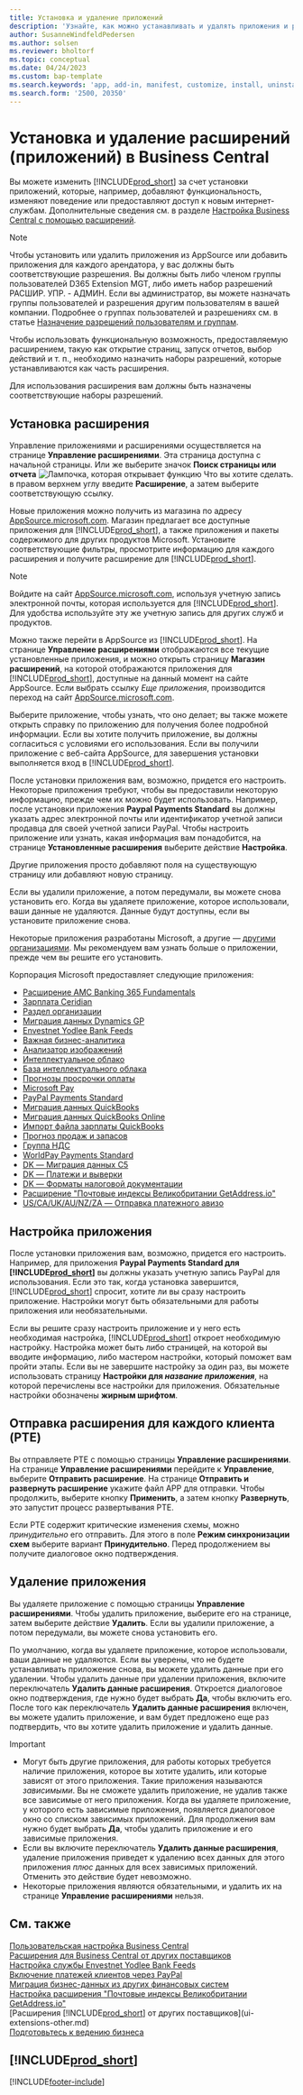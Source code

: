 ```yaml
---
title: Установка и удаление приложений
description: 'Узнайте, как можно устанавливать и удалять приложения и расширения в Business Central.'
author: SusanneWindfeldPedersen
ms.author: solsen
ms.reviewer: bholtorf
ms.topic: conceptual
ms.date: 04/24/2023
ms.custom: bap-template
ms.search.keywords: 'app, add-in, manifest, customize, install, uninstall'
ms.search.form: '2500, 20350'
---
```


# <a name="install-and-uninstall-extensions-apps-in-business-central"></a><a name="install-and-uninstall-extensions-apps-in-business-central"></a>Установка и удаление расширений (приложений) в Business Central

Вы можете изменить [!INCLUDE[prod_short](includes/prod_short.md)] за счет установки приложений, которые, например, добавляют функциональность, изменяют поведение или предоставляют доступ к новым интернет-службам. Дополнительные сведения см. в разделе [Настройка Business Central с помощью расширений](ui-extensions.md).

> [!NOTE]
> Чтобы установить или удалить приложения из AppSource или добавить приложения для каждого арендатора, у вас должны быть соответствующие разрешения. Вы должны быть либо членом группы пользователей D365 Extension MGT, либо иметь набор разрешений РАСШИР. УПР. - АДМИН. Если вы администратор, вы можете назначать группы пользователей и разрешения другим пользователям в вашей компании. Подробнее о группах пользователей и разрешениях см. в статье [Назначение разрешений пользователям и группам](ui-define-granular-permissions.md).
>
> Чтобы использовать функциональную возможность, предоставляемую расширением, такую как открытие страниц, запуск отчетов, выбор действий и т. п., необходимо назначить наборы разрешений, которые устанавливаются как часть расширения.

Для использования расширения вам должны быть назначены соответствующие наборы разрешений.

## <a name="install-an-extension"></a><a name="install-an-extension"></a><a name="install"></a>Установка расширения

Управление приложениями и расширениями осуществляется на странице **Управление расширениями**. Эта страница доступна с начальной страницы. Или же выберите значок **Поиск страницы или отчета** ![Лампочка, которая открывает функцию Что вы хотите сделать.](media/ui-search/search_small.png "Что вы хотите сделать") в правом верхнем углу введите **Расширение**, а затем выберите соответствующую ссылку.  

Новые приложения можно получить из магазина по адресу [AppSource.microsoft.com](https://go.microsoft.com/fwlink/?linkid=2081646). Магазин предлагает все доступные приложения для [!INCLUDE[prod_short](includes/prod_short.md)], а также приложения и пакеты содержимого для других продуктов Microsoft. Установите соответствующие фильтры, просмотрите информацию для каждого расширения и получите расширение для [!INCLUDE[prod_short](includes/prod_short.md)].  

> [!NOTE]  
> Войдите на сайт [AppSource.microsoft.com](https://appsource.microsoft.com/), используя учетную запись электронной почты, которая используется для [!INCLUDE[prod_short](includes/prod_short.md)]. Для удобства используйте эту же учетную запись для других служб и продуктов.  

Можно также перейти в AppSource из [!INCLUDE[prod_short](includes/prod_short.md)]. На странице **Управление расширениями** отображаются все текущие установленные приложения, и можно открыть страницу **Магазин расширений**, на которой отображаются приложения для [!INCLUDE[prod_short](includes/prod_short.md)], доступные на данный момент на сайте AppSource. Если выбрать ссылку *Еще приложения*, производится переход на сайт [AppSource.microsoft.com](https://go.microsoft.com/fwlink/?linkid=2081646).  

Выберите приложение, чтобы узнать, что оно делает; вы также можете открыть справку по приложению для получения более подробной информации. Если вы хотите получить приложение, вы должны согласиться с условиями его использования. Если вы получили приложение с веб-сайта AppSource, для завершения установки выполняется вход в [!INCLUDE[prod_short](includes/prod_short.md)].  

После установки приложения вам, возможно, придется его настроить. Некоторые приложения требуют, чтобы вы предоставили некоторую информацию, прежде чем их можно будет использовать. Например, после установки приложения **Paypal Payments Standard** вы должны указать адрес электронной почты или идентификатор учетной записи продавца для своей учетной записи PayPal. Чтобы настроить приложение или узнать, какая информация вам понадобится, на странице **Установленные расширения** выберите действие **Настройка**.  

Другие приложения просто добавляют поля на существующую страницу или добавляют новую страницу.

Если вы удалили приложение, а потом передумали, вы можете снова установить его. Когда вы удаляете приложение, которое использовали, ваши данные не удаляются. Данные будут доступны, если вы установите приложение снова.

Некоторые приложения разработаны Microsoft, а другие — [другими организациями](ui-extensions-other.md). Мы рекомендуем вам узнать больше о приложении, прежде чем вы решите его установить.

Корпорация Microsoft предоставляет следующие приложения:

* [Расширение AMC Banking 365 Fundamentals](ui-extensions-amc-banking.md)
* [Зарплата Ceridian](ui-extensions-ceridian-payroll.md)
* [Раздел организации](ui-extensions-company-hub.md)  
* [Миграция данных Dynamics GP](ui-extensions-dynamicsgp-data-migration.md)
* [Envestnet Yodlee Bank Feeds](ui-extensions-yodlee-bank-feeds.md)
* [Важная бизнес-аналитика](ui-extensions-essential-business-insights.md)
* [Анализатор изображений](ui-extensions-image-analyzer.md)
* [Интеллектуальное облако](ui-extensions-data-replication.md)
* [База интеллектуального облака](ui-extensions-intelligent-cloud.md)  
* [Прогнозы просрочки оплаты](ui-extensions-late-payment-prediction.md)
* [Microsoft Pay](ui-extensions-microsoft-pay-payments.md)
* [PayPal Payments Standard](ui-extensions-paypal-payments-standard.md)
* [Миграция данных QuickBooks](ui-extensions-quickbooks-data-migration.md)
* [Миграция данных QuickBooks Online](ui-extensions-quickbooks-online-data-migration.md)
* [Импорт файла зарплаты QuickBooks](ui-extensions-quickbooks-payroll.md)
* [Прогноз продаж и запасов](ui-extensions-sales-forecast.md)
* [Группа НДС](ui-extensions-vat-group.md)
* [WorldPay Payments Standard](ui-extensions-worldpay-payments-standard.md)
* [DK — Миграция данных C5](ui-extensions-c5-data-migration.md)
* [DK — Платежи и выверки](ui-extensions-payments-reconciliation-formats-dk.md)
* [DK — Форматы налоговой документации](ui-extensions-tax-file-formats-dk.md)
* [Расширение "Почтовые индексы Великобритании GetAddress.io"](LocalFunctionality/UnitedKingdom/ui-extensions-getaddressio.md)  
* [US/CA/UK/AU/NZ/ZA — Отправка платежного авизо](ui-extensions-send-remittance-advice.md)

## <a name="set-up-an-app"></a><a name="set-up-an-app"></a>Настройка приложения

После установки приложения вам, возможно, придется его настроить. Например, для приложения **Paypal Payments Standard для [!INCLUDE[prod_short](includes/prod_short.md)]** вы должны указать учетную запись PayPal для использования. Если это так, когда установка завершится, [!INCLUDE[prod_short](includes/prod_short.md)] спросит, хотите ли вы сразу настроить приложение. Настройки могут быть обязательными для работы приложения или необязательными.

Если вы решите сразу настроить приложение и у него есть необходимая настройка, [!INCLUDE[prod_short](includes/prod_short.md)] откроет необходимую настройку. Настройка может быть либо страницей, на которой вы вводите информацию, либо мастером настройки, который поможет вам пройти этапы. Если вы не завершите настройку за один раз, вы можете использовать страницу **Настройки для _название приложения_**, на которой перечислены все настройки для приложения. Обязательные настройки обозначены **жирным шрифтом**.

## <a name="upload-a-per-tenant-extension-pte"></a><a name="upload-a-per-tenant-extension-pte"></a>Отправка расширения для каждого клиента (PTE)

Вы отправляете PTE с помощью страницы **Управление расширениями**. На странице **Управление расширениями** перейдите к **Управление**, выберите **Отправить расширение**. На странице **Отправить и развернуть расширение** укажите файл APP для отправки. Чтобы продолжить, выберите кнопку **Применить**, а затем кнопку **Развернуть**, это запустит процесс развертывания PTE.

Если PTE содержит критические изменения схемы, можно *принудительно* его отправить. Для этого в поле **Режим синхронизации схем** выберите вариант **Принудительно**. Перед продолжением вы получите диалоговое окно подтверждения.  

## <a name="uninstall-an-app"></a><a name="uninstall-an-app"></a>Удаление приложения

Вы удаляете приложение с помощью страницы **Управление расширениями**. Чтобы удалить приложение, выберите его на странице, затем выберите действие **Удалить**. Если вы удалили приложение, а потом передумали, вы можете снова установить его.

По умолчанию, когда вы удаляете приложение, которое использовали, ваши данные не удаляются. Если вы уверены, что не будете устанавливать приложение снова, вы можете удалить данные при его удалении. Чтобы удалить данные при удалении приложения, включите переключатель **Удалить данные расширения**. Откроется диалоговое окно подтверждения, где нужно будет выбрать **Да**, чтобы включить его. После того как переключатель **Удалить данные расширения** включен, вы можете удалить приложение, и вам будет предложено еще раз подтвердить, что вы хотите удалить приложение и удалить данные.

> [!IMPORTANT]  
> * Могут быть другие приложения, для работы которых требуется наличие приложения, которое вы хотите удалить, или которые зависят от этого приложения. Такие приложения называются *зависимыми*. Вы не сможете удалить приложение, не удалив также все зависимые от него приложения. Когда вы удаляете приложение, у которого есть зависимые приложения, появляется диалоговое окно со списком зависимых приложений. Для продолжения вам нужно будет выбрать **Да**, чтобы удалить приложение и его зависимые приложения.
> * Если вы включите переключатель **Удалить данные расширения**, удаление приложения приведет к удалению всех данных для этого приложения *плюс* данных для всех зависимых приложений. Отменить это действие будет невозможно.
> * Некоторые приложения являются обязательными, и удалить их на странице **Управление расширениями** нельзя.  

## <a name="see-also"></a><a name="see-also"></a>См. также

[Пользовательская настройка Business Central](ui-customizing-overview.md)  
[Расширения для Business Central от других поставщиков](ui-extensions-other.md)  
[Настройка службы Envestnet Yodlee Bank Feeds](bank-how-setup-bank-statement-service.md)  
[Включение платежей клиентов через PayPal](sales-how-enable-payment-service-extensions.md)  
[Миграция бизнес-данных из других финансовых систем](across-import-data-configuration-packages.md)  
[Настройка расширения "Почтовые индексы Великобритании GetAddress.io"](LocalFunctionality/UnitedKingdom/uk-setup-postal-code-service.md)  
[Расширения [!INCLUDE[prod_short](includes/prod_short.md)] от других поставщиков](ui-extensions-other.md)  
[Подготовьтесь к ведению бизнеса](ui-get-ready-business.md)  

## [!INCLUDE[prod_short](includes/free_trial_md.md)]


[!INCLUDE[footer-include](includes/footer-banner.md)]

